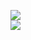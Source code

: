 [![](https://img.shields.io/badge/Made%20With-Github%20Spray-lightgrey.svg?style=for-the-badge&logo=github)](https://github.com/Annihil/github-spray#575)  
[![](https://i.imgur.com/2DrTn0Z.gif)](https://github.com/Annihil/github-spray)